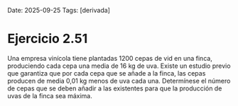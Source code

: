 Date: 2025-09-25
Tags: [derivada]

# Ejercicio 2.51

 
Una empresa vinícola tiene plantadas 1200 cepas de vid en una finca, produciendo cada cepa una media de 16 kg de uva. Existe un estudio previo que garantiza que por cada cepa que se añade a la finca, las cepas producen de media 0,01 kg menos de uva cada una. Determínese el número de cepas que se deben añadir a las existentes para que la producción de uvas de la finca sea máxima.
